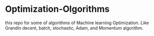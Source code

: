 # Optimization-Olgorithms
this repo for some of algorithms of Machine learning Optimization. Like Grandin decent, batch, stochastic, Adam, and Momentum algorithm.
